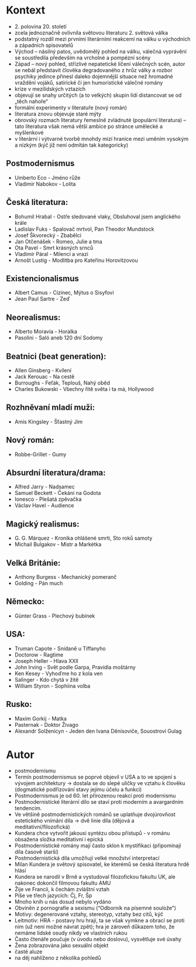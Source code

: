 # Kontext
* 2\. polovina 20. století
* zcela jednoznačně ovlivnila světovou literaturu 2. světová válka
* podstatný rozdíl mezi prvními literárními reakcemi na válku u východních a západních spisovatelů
* Východ – násilný patos, uvědomělý pohled na válku, válečná vyprávění se soustředila především na vrcholné a pompézní scény 	
* Západ – nový pohled, střízlivé nepatetické líčení válečných scén, autor se nebál představit člověka degradovaného z hrůz války a rozbor psychiky jedince přinesl daleko dojemnější 	situace než hromadné vraždění vojáků, satirické či jen humoristické válečné romány
* krize v mezilidských vztazích
* objevují se snahy určitých (a to velkých) skupin lidí distancovat se od „těch nahoře“
* formální experimenty v literatuře (nový román)
* literatura znovu objevuje staré mýty
* obrovský rozmach literatury řemeslně zvládnuté (populární literatura) – tato literatura však nemá větší ambice po stránce umělecké a myšlenkové
* v literární i výtvarné tvorbě mnohdy mizí hranice mezi uměním vysokým a nízkým (kýč již není odmítán tak kategoricky)

## Postmodernismus
* Umberto Eco - Jméno růže
* Vladimir Nabokov - Lolita

## Česká literatura:
* Bohumil Hrabal - Ostře sledované vlaky, Obsluhoval jsem anglického krále
* Ladislav Fuks - Spalovač mrtvol, Pan Theodor Mundstock
* Josef Škvorecký - Zbabělci
* Jan Otčenášek - Romeo, Julie a tma
* Ota Pavel - Smrt krásných srnců
* Vladimír Páral - Milenci a vrazi
* Arnošt Lustig - Modlitba pro Kateřinu Horovitzovou

## Existencionalismus
* Albert Camus - Cizinec, Mýtus o Sisyfovi
* Jean Paul Sartre - Zeď   

## Neorealismus:
* Alberto Moravia - Horalka
* Pasolini - Saló aneb 120 dní Sodomy

## Beatnici (beat generation):
* Allen Ginsberg - Kvílení
* Jack Kerouac - Na cestě
* Burroughs - Feťák, Teplouš, Nahý oběd
* Charles Bukowski - Všechny řitě světa i ta má, Hollywood

## Rozhněvaní mladí muži:
* Amis Kingsley - Šťastný Jim

## Nový román:
* Robbe-Grillet - Gumy

## Absurdní literatura/drama:
* Alfred Jarry - Nadsamec
* Samuel Beckett - Čekání na Godota
* Ionesco - Plešatá zpěvačka
* Václav Havel - Audience

## Magický realismus:
* G. G. Márquez - Kronika ohlášené smrti, Sto roků samoty
* Michail Bulgakov - Mistr a Markétka

## Velká Británie:
* Anthony Burgess - Mechanický pomeranč
* Golding - Pán much

## Německo:
* Günter Grass - Plechový bubínek

## USA:
* Truman Capote - Snídaně u Tiffanyho
* Doctorow - Ragtime
* Joseph Heller - Hlava XXII
* John Irving - Svět podle Garpa, Pravidla moštárny
* Ken Kesey - Vyhoďme ho z kola ven
* Salinger - Kdo chytá v žitě
* William Styron - Sophiina volba

## Rusko:
* Maxim Gorkij - Matka
* Pasternak - Doktor Živago
* Alexandr Solženicyn - Jeden den Ivana Děnisoviče, Souostroví Gulag

# Autor
* postmodernismu 
* Termín postmodernismus se poprvé objevil v USA a to ve spojení s vývojem architektury -> dostala se do slepé uličky ve vztahu k člověku (dogmatické podřizování stavy jejímu účelu a funkci) 
* Postmodernismus je od 60. let přirozenou reakcí proti modernismu 
* Postmodernistické literární dílo se staví proti moderním a avargardním tendencím. 
* Ve většině postmodernistických románů se uplatňuje dvojúrovňost estetického vnímání díla -> dvě linie díla (dějová a meditativní/filozofická)
* Kundera chce vytvořit jakousi syntézu obou přístupů - v románu obsažena složka meditativní i epická 
* Postmodernistické romány mají často sklon k mystifikaci (připomínají díla časově starší) 
* Postmodernistická díla umožňují velké množství interpretací 
* Milan Kundera je světový spisovatel, ke kterémů se česká literatura hrdě hlásí 
* Kundera se narodil v Brně a vystudoval filozofickou fakultu UK, ale nakonec dokončil filmovou fakultu AMU  
* Žije ve Francii, k čechám zvláštní vztah 
* Píše ve třech jazycích: Čj, Fr, Šp 
* Mnoho knih u nás dosud nebylo vydáno
* Obviněn z pornografie a sexismu (“Odborník na písemné soulože”)
* Motivy: degenerované vztahy, stereotyp, vztahy bez citů, kýč
* Leitmotiv: HRA - postavy hru hrají, ta se však vymkne a obrací se proti nim (už není možné návrat zpět); hra je zároveň důkazem toho, že nemáme lidské osudy nikdy ve vlastních rukou 
* Často čtenáře poučuje (v úvodu nebo doslovu), vysvětluje své úvahy
* Žena zobrazována jako sexuální objekt 
* časté aluze  
* na děj nahlíženo z několika pohledů
